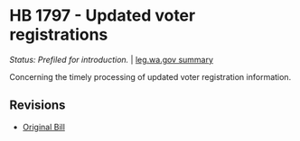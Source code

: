 # HB 1797 - Updated voter registrations
*Status: Prefiled for introduction.* | [leg.wa.gov summary](https://app.leg.wa.gov/billsummary?BillNumber=1797&Year=2021)

Concerning the timely processing of updated voter registration information.

## Revisions
* [Original Bill](1/)